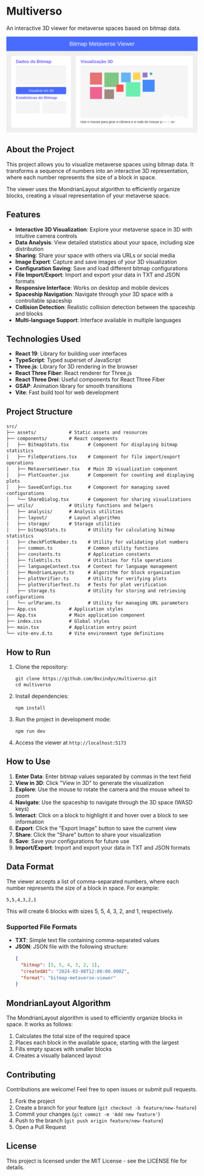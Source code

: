 # Multiverso

An interactive 3D viewer for metaverse spaces based on bitmap data.

![Bitmap Metaverse Viewer](./public/screenshot.svg)

## About the Project

This project allows you to visualize metaverse spaces using bitmap data. It transforms a sequence of numbers into an interactive 3D representation, where each number represents the size of a block in space.

The viewer uses the MondrianLayout algorithm to efficiently organize blocks, creating a visual representation of your metaverse space.

## Features

- **Interactive 3D Visualization**: Explore your metaverse space in 3D with intuitive camera controls
- **Data Analysis**: View detailed statistics about your space, including size distribution
- **Sharing**: Share your space with others via URLs or social media
- **Image Export**: Capture and save images of your 3D visualization
- **Configuration Saving**: Save and load different bitmap configurations
- **File Import/Export**: Import and export your data in TXT and JSON formats
- **Responsive Interface**: Works on desktop and mobile devices
- **Spaceship Navigation**: Navigate through your 3D space with a controllable spaceship
- **Collision Detection**: Realistic collision detection between the spaceship and blocks
- **Multi-language Support**: Interface available in multiple languages

## Technologies Used

- **React 19**: Library for building user interfaces
- **TypeScript**: Typed superset of JavaScript
- **Three.js**: Library for 3D rendering in the browser
- **React Three Fiber**: React renderer for Three.js
- **React Three Drei**: Useful components for React Three Fiber
- **GSAP**: Animation library for smooth transitions
- **Vite**: Fast build tool for web development

## Project Structure

```
src/
├── assets/            # Static assets and resources
├── components/        # React components
│   ├── BitmapStats.tsx       # Component for displaying bitmap statistics
│   ├── FileOperations.tsx    # Component for file import/export operations
│   ├── MetaverseViewer.tsx   # Main 3D visualization component
│   ├── PlotCounter.jsx       # Component for counting and displaying plots
│   ├── SavedConfigs.tsx      # Component for managing saved configurations
│   └── ShareDialog.tsx       # Component for sharing visualizations
├── utils/             # Utility functions and helpers
│   ├── analysis/      # Analysis utilities
│   ├── layout/        # Layout algorithms
│   ├── storage/       # Storage utilities
│   ├── bitmapStats.ts        # Utility for calculating bitmap statistics
│   ├── checkPlotNumber.ts    # Utility for validating plot numbers
│   ├── common.ts             # Common utility functions
│   ├── constants.ts          # Application constants
│   ├── fileUtils.ts          # Utilities for file operations
│   ├── languageContext.tsx   # Context for language management
│   ├── MondrianLayout.ts     # Algorithm for block organization
│   ├── plotVerifier.ts       # Utility for verifying plots
│   ├── plotVerifierTest.ts   # Tests for plot verification
│   ├── storage.ts            # Utility for storing and retrieving configurations
│   └── urlParams.ts          # Utility for managing URL parameters
├── App.css            # Application styles
├── App.tsx            # Main application component
├── index.css          # Global styles
├── main.tsx           # Application entry point
└── vite-env.d.ts      # Vite environment type definitions
```

## How to Run

1. Clone the repository:
   ```
   git clone https://github.com/0xcindyv/multiverso.git
   cd multiverso
   ```

2. Install dependencies:
   ```
   npm install
   ```

3. Run the project in development mode:
   ```
   npm run dev
   ```

4. Access the viewer at `http://localhost:5173`

## How to Use

1. **Enter Data**: Enter bitmap values separated by commas in the text field
2. **View in 3D**: Click "View in 3D" to generate the visualization
3. **Explore**: Use the mouse to rotate the camera and the mouse wheel to zoom
4. **Navigate**: Use the spaceship to navigate through the 3D space (WASD keys)
5. **Interact**: Click on a block to highlight it and hover over a block to see information
6. **Export**: Click the "Export Image" button to save the current view
7. **Share**: Click the "Share" button to share your visualization
8. **Save**: Save your configurations for future use
9. **Import/Export**: Import and export your data in TXT and JSON formats

## Data Format

The viewer accepts a list of comma-separated numbers, where each number represents the size of a block in space. For example:

```
5,5,4,3,2,1
```

This will create 6 blocks with sizes 5, 5, 4, 3, 2, and 1, respectively.

### Supported File Formats

- **TXT**: Simple text file containing comma-separated values
- **JSON**: JSON file with the following structure:
  ```json
  {
    "bitmap": [5, 5, 4, 3, 2, 1],
    "createdAt": "2024-03-08T12:00:00.000Z",
    "format": "bitmap-metaverse-viewer"
  }
  ```

## MondrianLayout Algorithm

The MondrianLayout algorithm is used to efficiently organize blocks in space. It works as follows:

1. Calculates the total size of the required space
2. Places each block in the available space, starting with the largest
3. Fills empty spaces with smaller blocks
4. Creates a visually balanced layout

## Contributing

Contributions are welcome! Feel free to open issues or submit pull requests.

1. Fork the project
2. Create a branch for your feature (`git checkout -b feature/new-feature`)
3. Commit your changes (`git commit -m 'Add new feature'`)
4. Push to the branch (`git push origin feature/new-feature`)
5. Open a Pull Request

## License

This project is licensed under the MIT License - see the LICENSE file for details.
